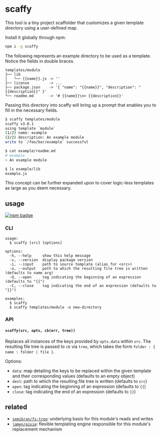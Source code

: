# scaffy
This tool is a tiny project scaffolder that customizes a given template directory using a user-defined map.

Install it globally through npm:

```sh
npm i -g scaffy
```

The following represents an example directory to be used as a template. Notice the fields in double braces.

```
templates/module
├── lib
│   └── {{name}}.js -> ''
├── license         -> ...
├── package.json    -> '{ "name": "{{name}}", "description": "{{description}}" }'
└── readme.md       -> '# {{name}}\n> {{description}}'
```

Passing this directory into scaffy will bring up a prompt that enables you to fill in the necessary fields.

```sh
$ scaffy templates/module
scaffy v3.0.1
using template `module`
(1/2) name: example
(2/2) description: An example module
write to `/foo/bar/example` successful

$ cat example/readme.md
# example
> An example module

$ ls example/lib
example.js
```

This concept can be further expanded upon to cover logic-less templates as large as you deem necessary.

## usage
[![npm badge]][npm package]

### CLI
```
usage:
  $ scaffy [src] [options]

options:
  -h, --help     show this help message
  -v, --version  display package version
  -i, --input    path to source template (alias for <src>)
  -o, --output   path to which the resulting file tree is written (defaults to name arg)
  -O, --open     tag indicating the beginning of an expression (defaults to "{{")
  -C, --close    tag indicating the end of an expression (defaults to "}}")

examples:
  $ scaffy
  $ scaffy templates/module -o new-directory
```

### API

#### `scaffy(src, opts, cb(err, tree))`
Replaces all instances of the keys provided by `opts.data` within `src`. The resulting file tree is passed to `cb` via `tree`, which takes the form `folder : { name : folder | file }`.

Options:
* `data`: map detailing the keys to be replaced within the given template and their corresponding values (defaults to an empty object)
* `dest`: path to which the resulting file tree is written (defaults to `src`)
* `open`: tag indicating the beginning of an expression (defaults to `{{`)
* `close`: tag indicating the end of an expression (defaults to `}}`)

## related
* [`semibran/fs-tree`][semibran/fs-tree]: underlying basis for this module's reads and writes
* [`jamen/pixie`][jamen/pixie]: flexible templating engine responsible for this module's replacement mechanism

[npm badge]:        https://nodei.co/npm/scaffy.png?mini
[npm package]:      https://npmjs.com/package/scaffy
[semibran/fs-tree]: https://github.com/semibran/fs-tree
[jamen/pixie]:      https://github.com/jamen/pixie
